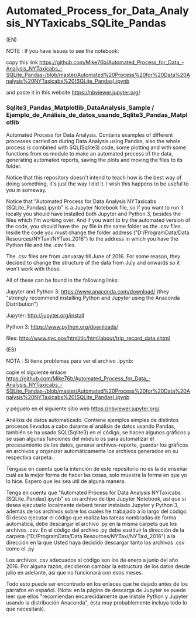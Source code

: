 # Automated_Process_for_Data_Analysis_NYTaxicabs_SQLite_Pandas
(EN)

NOTE :  If you have issues to see the notebook:

  copy this link  https://github.com/Mike76b/Automated_Process_for_Data_-Analysis_NYTaxicabs_-SQLite_Pandas-/blob/master/Automated%20Process%20for%20Data%20Analysis%20NYTaxicabs%20(SQLite_Pandas).ipynb 
  
  and paste it in this website  https://nbviewer.jupyter.org/
  
### Sqlite3_Pandas_Matplotlib_DataAnalysis_Sample / Ejemplo_de_Análisis_de_datos_usando_Sqlite3_Pandas_Matplotlib

Automated Process for Data Analysis. Contains examples of different processes carried on during Data Analysis using Pandas, also the whole process is combined with SQL(Sqlite3) code, some plotting and with some functions from os module to make an automated process of the data, generating automated reports, saving the plots and moving the files to its folder. 

Notice that this repository doesn't intend to teach how is the best way of doing something, it's just the way I did it. I wish this happens to be useful to you in someway.

Notice that "Automated Process for Data Analysis NYTaxicabs (SQLite_Pandas).ipynb" is a Jupyter Notebook file, so if you want to run it locally you should have installed both Jupyter and Python 3, besides the files which I'm working over. And if you want to try the automated version of the code, you should have the .py file in the same folder as the .csv files. Inside the code you must change the folder address ("D:/ProgramData/Data Resources/NYTaxi/NYTaxi_2016") to the address in which you have the Python file and the .csv files.

The .csv files are from Januaray till June of 2016. For some reason, they decided to change the structure of the data from July and onwards so it won't work with those.

All of these can be found in the following links:

Jupyter and Python 3: https://www.anaconda.com/download/ (they "strongly recommend installing Python and Jupyter using the Anaconda Distribution")

Jupyter: http://jupyter.org/install

Python 3: https://www.python.org/downloads/

files: http://www.nyc.gov/html/tlc/html/about/trip_record_data.shtml

(ES) 

NOTA :  Si tiene problemas para ver el archivo .ipynb:

  copie el siguiente enlace  https://github.com/Mike76b/Automated_Process_for_Data_-Analysis_NYTaxicabs_-SQLite_Pandas-/blob/master/Automated%20Process%20for%20Data%20Analysis%20NYTaxicabs%20(SQLite_Pandas).ipynb
  
  y péguelo en el siguiente sitio web  https://nbviewer.jupyter.org/

Análisis de datos automatizado. Contiene ejemplos simples de distintos procesos llevados a cabo durante el análisis de datos usando Pandas, también se ha usado SQL(Sqlite3) en el código, se hacen algunos gráficos y se usan algunas funciones del módulo os para automatizar el procesamiento de los datos, generar archivos-reporte, guardar los gráficos en archivos y organizar automáticamente los archivos generados en su respectiva carpeta. 

Téngase en cuenta que la intención de este repositorio no es la de enseñar cuál es la mejor forma de hacer las cosas, solo muestra la forma en que yo lo hice. Espero que les sea útil de alguna manera.

Tenga en cuenta que "Automated Process for Data Analysis NYTaxicabs (SQLite_Pandas).ipynb" es un archivo de tipo Jupyter Notebook, así que si desea ejecutarlo localmente deberá tener instalado Jupyter y Python 3, además de los archivos sobre los cuales he trabajado a lo largo del código. Si desea ejecutar el código que realiza las tareas nombradas de forma automática, debe descargar el archivo .py en la misma carpeta que los archivos .csv. En el código del archivo .py debe sustituir la dirección de la carpeta ("D:/ProgramData/Data Resources/NYTaxi/NYTaxi_2016") a la dirección en la que Usted haya decidido descargar tanto los archivos .csv como el .py

Los archivos .csv adecuados al código son los de enero a junio del año 2016. Por alguna razón, decidieron cambiar la estructura de los datos desde julio en adelante, así que no funcionará con esos meses.

Todo esto puede ser encontrado en los enlaces que he dejado antes de los párrafos en español. (Nota: en la página de descarga de Jupyter se puede leer que ellos "recomiendan encarecidamente que instale Python y Jupyter usando la distribución Anaconda", ésta muy probablemente incluya todo lo que necesitará).
